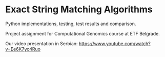 # Exact String Matching Algorithms
Python implementations, testing, test results and comparison.

Project assignment for Computational Genomics course at ETF Belgrade.

Our video presentation in Serbian: https://www.youtube.com/watch?v=Ee6K7yc4Ruo
